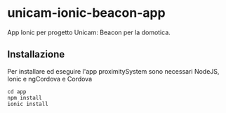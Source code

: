 # unicam-ionic-beacon-app
App Ionic per progetto Unicam: Beacon per la domotica.

## Installazione
Per installare ed eseguire l'app proximitySystem sono necessari NodeJS, Ionic e ngCordova e Cordova

```
cd app
npm install
ionic install
```

